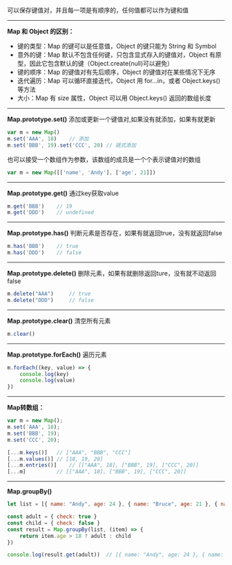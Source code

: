 可以保存键值对，并且每一项是有顺序的，任何值都可以作为键和值

------------

 **Map 和 Object 的区别：**
- 键的类型：Map 的键可以是任意值，Object 的键只能为 String 和 Symbol
- 意外的键：Map 默认不包含任何键，只包含显式存入的键值对，Object 有原型，因此它包含默认的键（Object.create(null)可以避免）
- 键的顺序：Map 的键值对有先后顺序，Object 的键值对在某些情况下无序
- 迭代遍历：Map 可以循环直接迭代，Object 用 for...in，或者 Object.keys() 等方法
- 大小：Map 有 size 属性，Object 可以用 Object.keys() 返回的数组长度

------------

**Map.prototype.set()**
添加或更新一个键值对,如果没有就添加，如果有就更新
```javascript
var m = new Map()
m.set('AAA', 18)	// 添加
m.set('BBB', 19).set('CCC', 20)	// 链式添加
```
也可以接受一个数组作为参数，该数组的成员是一个个表示键值对的数组
```javascript
var m = new Map([['name', 'Andy'], ['age', 21]])
```

------------

**Map.prototype.get()**
通过key获取value
```javascript
m.get('BBB')	// 19
m.get('DDD')	// undefined
```

------------

**Map.prototype.has()**
判断元素是否存在，如果有就返回true，没有就返回false
```javascript
m.has('BBB')	// true
m.has('DDD')	// false
```

------------

**Map.prototype.delete()**
删除元素，如果有就删除返回ture，没有就不动返回false
```javascript
m.delete("AAA")		// true
m.delete("DDD")		// false
```

------------

**Map.prototype.clear()**
清空所有元素
```javascript
m.clear()
```

------------

**Map.prototype.forEach()**
遍历元素
```javascript
m.forEach((key, value) => {
	console.log(key)
	console.log(value)
})
```

------------

**Map转数组：**
```javascript
var m = new Map();
m.set('AAA', 18);
m.set('BBB', 19);
m.set('CCC', 20);

[...m.keys()]   // ["AAA", "BBB", "CCC"]
[...m.values()] // [18, 19, 20]
[...m.entries()]    // [["AAA", 18], ["BBB", 19], ["CCC", 20]]
[...m]          // [["AAA", 18], ["BBB", 19], ["CCC", 20]]
```

------------

**Map.groupBy()**
```javascript
let list = [{ name: "Andy", age: 24 }, { name: "Bruce", age: 21 }, { name: "Curry", age: 16 }]

const adult = { check: true }
const child = { check: false }
const result = Map.groupBy(list, (item) => {
	return item.age > 18 ? adult : child
})

console.log(result.get(adult))  // [{ name: "Andy", age: 24 }, { name: "Bruce", age: 21 }]
```